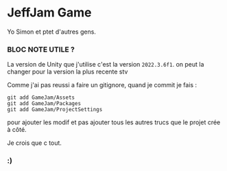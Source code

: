 # JeffJam Game

Yo Simon et ptet d'autres gens.

### BLOC NOTE UTILE ?

La version de Unity que j'utilise c'est la version ``2022.3.6f1``. on peut la changer pour la version la plus recente stv

Comme j'ai pas reussi a faire un gitignore, quand je commit je fais : 
```
git add GameJam/Assets
git add GameJam/Packages
git add GameJam/ProjectSettings
```
pour ajouter les modif et pas ajouter tous les autres trucs que le projet crée à côté.

Je crois que c tout.

### :)
